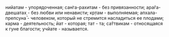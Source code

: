 нийатам - упорядоченная; сан̇га-рахитам - без привязанности; ара̄га-двешатах̣ - без любви или ненависти; кр̣там - выполняемая; апхала-препсуна̄ - человеком, который не стремится насладиться ее плодами; карма - деятельность; йат - которая; тат - та; са̄ттвикам - относящаяся к гуне благости; учйате - называется.